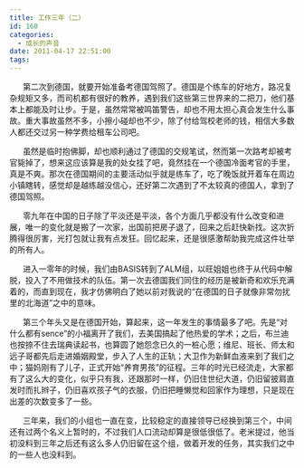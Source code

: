 ```yaml
---
title: 工作三年（二）
id: 160
categories:
  - 成长的声音
date: 2011-04-17 22:51:00
tags:
---
```


&nbsp;&nbsp;&nbsp;&nbsp;&nbsp; 第二次到德国，就要开始准备考德国驾照了。德国是个练车的好地方，路况复杂规矩又多，而司机都有很好的教养，遇到我们这些第三世界来的二把刀，他们基本上都能及时让步。于是，虽然常常被鸣笛警告，却也不用太担心真会发生什么事故。重大事故虽然不多，小擦小碰却也不少，除了付给驾校老师的钱，相信大多数人都还交过另一种学费给租车公司吧。

&nbsp;&nbsp;&nbsp;&nbsp;&nbsp; 虽然是临时抱佛脚，却也顺利通过了德国的交规笔试，然而第一次路考却被考官毙掉了，想来这应该算是我的处女挂了吧，竟然挂在一个德国冷面考官的手里，真是不爽。那次在德国期间的主要活动似乎就是练车了，吃了晚饭就开着车在周边小镇瞎转，感觉却是越练越没信心，还好第二次遇到了不太较真的德国人，拿到了德国驾照。

&nbsp;&nbsp;&nbsp;&nbsp;&nbsp; 零九年在中国的日子除了平淡还是平淡，各个方面几乎都没有什么改变和进展，唯一的变化就是搬了一次家，出国前把房子退了，回来之后赶快新找。这次折腾得很厉害，光打包就让我有点发狂。回忆起来，还是很感激帮助我完成这件壮举的所有人。

&nbsp;&nbsp;&nbsp;&nbsp;&nbsp; 进入一零年的时候，我们由BASIS转到了ALM组，以旺姐姐也终于从代码中解脱，投入了不用做技术的队伍。第一次去德国我们同住的经历是被新奇和欢乐充满着的，而直到现在，我才仿佛明白了她以前对我说的&ldquo;在德国的日子就像非常勿扰里的北海道&rdquo;之中的意味。

&nbsp;&nbsp;&nbsp;&nbsp;&nbsp; 第三个年头又是在德国开始，算起来，这一年发生的事情最多了吧。先是&ldquo;对什么都有sence&rdquo;的小福离开了我们，去美国搞起了他热爱的学术；之后，布兰迪也按捺不住去瑞典读起书，也算圆了她怨念已久的一桩心愿；维尼、班长、师太和远子哥都先后走进婚姻殿堂，步入了人生的正轨；大卫作为新鲜血液来到了我们之中；猫妈刚有了儿子，正式开始&ldquo;养育男孩&rdquo;的征程。三年的时光已经流走，大家都有了这么大的变化，似乎只有我，还跟那时一样，仍旧住世纪大道，仍旧留披肩直发时而扎辫子，仍旧喜欢孩子气的衣服，仍旧把睡懒觉和回家作为理想，只是现在出差的次数变多了一些。

&nbsp;&nbsp;&nbsp;&nbsp;&nbsp; 三年来，我们的小组也一直在变，比较稳定的直接领导已经换到第三个，中间还有过两个名义上暂时的，不过我们人口流动却算是很低很低了。老米提过，他当初没料到三年之后还有这么多人仍旧留在这个组，做着开发的任务，其实我们之中的一些人也没料到。